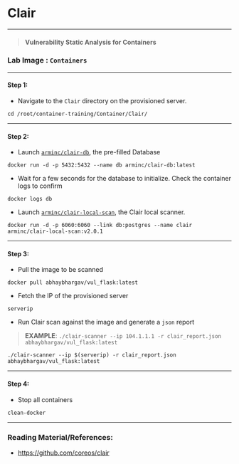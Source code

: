 # **Clair**

---

> #### Vulnerability Static Analysis for Containers

### **Lab Image : `Containers`**

---

#### Step 1:

* Navigate to the `Clair` directory on the provisioned server.

```commandline
cd /root/container-training/Container/Clair/
```

---

#### Step 2:

* Launch [`arminc/clair-db`](https://cloud.docker.com/repository/docker/arminc/clair-db), the pre-filled Database

```commandline
docker run -d -p 5432:5432 --name db arminc/clair-db:latest
```

* Wait for a few seconds for the database to initialize. Check the container logs to confirm

```commandline
docker logs db
```

* Launch [`arminc/clair-local-scan`](https://cloud.docker.com/repository/docker/arminc/clair-local-scan), the Clair local scanner.

```commandline
docker run -d -p 6060:6060 --link db:postgres --name clair arminc/clair-local-scan:v2.0.1
```

---

#### Step 3:

* Pull the image to be scanned

```commandline
docker pull abhaybhargav/vul_flask:latest
```

* Fetch the IP of the provisioned server

```commandline
serverip
```

* Run Clair scan against the image and generate a `json` report

> **EXAMPLE**: `./clair-scanner --ip 104.1.1.1 -r clair_report.json abhaybhargav/vul_flask:latest`

```commandline
./clair-scanner --ip $(serverip) -r clair_report.json abhaybhargav/vul_flask:latest
```

---

#### Step 4:

* Stop all containers

```commandline
clean-docker
```

---

### Reading Material/References:

* https://github.com/coreos/clair